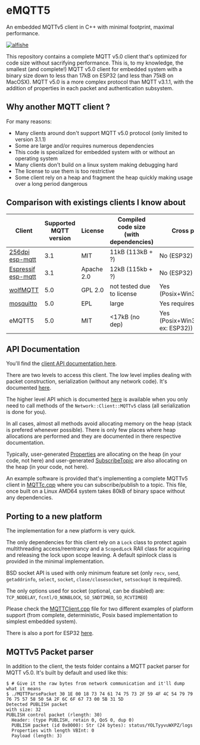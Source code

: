 # eMQTT5
An embedded MQTTv5 client in C++ with minimal footprint, maximal performance.

[![alfishe](https://circleci.com/gh/X-Ryl669/eMQTT5.svg?style=shield)](https://circleci.com/gh/alfishe/embedMQTT5)

This repository contains a complete MQTT v5.0 client that's optimized for code size without sacrifying performance.
This is, to my knowledge, the smallest (and complete!) MQTT v5.0 client for embedded system with a binary size down to less than 17kB on ESP32 (and less than 75kB on MacOSX). 
MQTT v5.0 is a more complex protocol than MQTT v3.1.1, with the addition of properties in each packet and authentication subsystem. 


## Why another MQTT client ?
For many reasons:

- Many clients around don't support MQTT v5.0 protocol (only limited to version 3.1.1)
- Some are large and/or requires numerous dependencies
- This code is specialized for embedded system with or without an operating system
- Many clients don't build on a linux system making debugging hard
- The license to use them is too restrictive
- Some client rely on a heap and fragment the heap quickly making usage over a long period dangerous


## Comparison with existings clients I know about
| Client | Supported MQTT version | License | Compiled code size (with dependencies) | Cross platform |
|--------|------------------------|---------|----------------------------------------|----------------|
| [256dpi esp-mqtt](https://github.com/256dpi/esp-mqtt)|3.1|MIT|11kB (113kB + ?)| No (ESP32)|
| [Espressif esp-mqtt](https://github.com/espressif/esp-mqtt)|3.1|Apache 2.0|12kB (115kb + ?)| No (ESP32)|
| [wolfMQTT](https://github.com/wolfSSL/wolfMQTT)|5.0|GPL 2.0|not tested due to license|Yes (Posix+Win32+Arduino)|
| [mosquitto](https://github.com/eclipse/mosquitto/)|5.0|EPL|large | Yes requires Posix|
| eMQTT5|5.0|MIT|<17kB (no dep)|Yes (Posix+Win32+Lwip(for ex: ESP32))|

## API Documentation

You'll find the [client API documentation here](https://blog.cyril.by/en/documentation/emqtt5-doc).

There are two levels to access this client. The low level implies dealing with packet construction, serialization (without any network code). It's documented [here](https://github.com/X-Ryl669/eMQTT5/blob/master/doc/APIDoc.md). 

The higher level API which is documented [here](https://github.com/X-Ryl669/eMQTT5/blob/master/doc/ClientAPI.md) is available when you only need to call methods of the `Network::Client::MQTTv5` class (all serialization is done for you).

In all cases, almost all methods avoid allocating memory on the heap (stack is prefered whenever possible).
There is only few places where heap allocations are performed and they are documented in there respective documentation.

Typically, user-generated [Properties](https://github.com/X-Ryl669/eMQTT5/blob/591050dd32b33376c3853b853cfab540edea31be/lib/include/Protocol/MQTT/MQTT.hpp#L1672) are allocating on the heap (in your code, not here) and user-generated [SubscribeTopic](https://github.com/X-Ryl669/eMQTT5/blob/591050dd32b33376c3853b853cfab540edea31be/lib/include/Protocol/MQTT/MQTT.hpp#L1938) are also allocating on the heap (in your code, not here). 

An example software is provided that's implementing a complete MQTTv5 client in [MQTTc.cpp](https://github.com/X-Ryl669/eMQTT5/blob/master/tests/MQTTc.cpp) where you can subscribe/publish to a topic. This file, once built on a Linux AMD64 system takes 80kB of binary space without any dependencies.

## Porting to a new platform
The implementation for a new platform is very quick. 

The only dependencies for this client rely on a `Lock` class to protect again multithreading access/reentrancy and a `ScopedLock` RAII class for acquiring and releasing the lock upon scope leaving. A default spinlock class is provided in the minimal implementation.

BSD socket API is used with only minimum feature set (only `recv`, `send`, `getaddrinfo`, `select`, `socket`, `close/closesocket`, `setsockopt` is required).  

The only options used for socket (optional, can be disabled) are: `TCP_NODELAY`, `fcntl/O_NONBLOCK`, `SO_SNDTIMEO`, `SO_RCVTIMEO`)

Please check the [MQTTClient.cpp](https://github.com/X-Ryl669/eMQTT5/blob/master/lib/src/Network/Clients/MQTTClient.cpp) file for two different examples of platform support (from complete, deterministic, Posix based implementation to simplest embedded system).

There is also a port for ESP32 [here](https://github.com/X-Ryl669/esp-eMQTT5).

## MQTTv5 Packet parser
In addition to the client, the tests folder contains a MQTT packet parser for MQTT v5.0. 
It's built by default and used like this:
```
$ # Give it the raw bytes from network communication and it'll dump what it means
$ ./MQTTParsePacket 30 1E 00 18 73 74 61 74 75 73 2F 59 4F 4C 54 79 79 76 75 57 58 50 5A 2F 6C 6F 67 73 00 5B 31 5D
Detected PUBLISH packet
with size: 32
PUBLISH control packet (rlength: 30)
  Header: (type PUBLISH, retain 0, QoS 0, dup 0)
  PUBLISH packet (id 0x0000): Str (24 bytes): status/YOLTyyvuWXPZ/logs
  Properties with length VBInt: 0
  Payload (length: 3)
``` 
